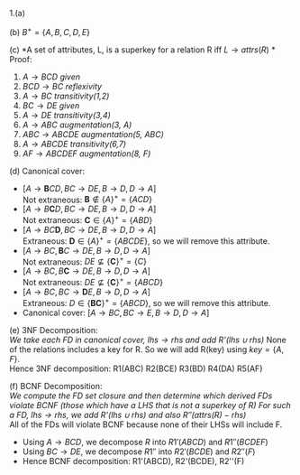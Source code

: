 1.(a)

(b)
$B^{+} = \{A, B, C, D, E\}$

(c)
*A set of attributes, L, is a superkey for a relation R iff 
$L \rightarrow attrs(R)$ *
Proof:
1. $A \rightarrow BCD$ *given*
2. $BCD \rightarrow BC$ *reflexivity*
3. $A \rightarrow BC$ *transitivity(1,2)*
4. $BC \rightarrow DE$ *given*
5. $A \rightarrow DE$ *transitivity(3,4)*
6. $A \rightarrow ABC$ *augmentation(3, A)*
7. $ABC \rightarrow ABCDE$ *augmentation(5, ABC)*
8. $A \rightarrow ABCDE$ *transitivity(6,7)*
9. $AF \rightarrow ABCDEF$ *augmentation(8, F)*


(d)
Canonical cover:

- $[A \rightarrow \textbf{B}CD, BC \rightarrow DE, B \rightarrow D, D \rightarrow A]$    
Not extraneous: $\textbf{B} \notin \{A\}^{+} = \{ACD\}$
- $[A \rightarrow B\textbf{C}D, BC \rightarrow DE, B \rightarrow D, D \rightarrow A]$    
Not extraneous: $\textbf{C} \in \{A\}^{+} = \{ABD\}$
- $[A \rightarrow BC\textbf{D}, BC \rightarrow DE, B \rightarrow D, D \rightarrow A]$    
Extraneous: $\textbf{D} \in \{A\}^{+} = \{ABCDE\}$,
so we will remove this attribute.
- $[A \rightarrow BC, \textbf{B}C \rightarrow DE, B \rightarrow D, D \rightarrow A]$    
Not extraneous: $DE \nsubseteq \{\textbf{C}\}^{+} = \{C\}$
- $[A \rightarrow BC, B\textbf{C} \rightarrow DE, B \rightarrow D, D \rightarrow A]$    
Not extraneous: $DE \nsubseteq \{\textbf{C}\}^{+} = \{ABCD\}$
- $[A \rightarrow BC, BC \rightarrow \textbf{D}E, B \rightarrow D, D \rightarrow A]$    
Extraneous: $D \in \{\textbf{BC}\}^{+} = \{ABCD\}$, so we will remove this attribute.
- Canonical cover: $[A \rightarrow BC, BC \rightarrow E, B \rightarrow D, D \rightarrow A]$    

(e)
3NF Decomposition:    
*We take each FD in canonical cover, $lhs \rightarrow rhs$ and add R'($lhs \cup rhs$)*
None of the relations includes a key for R. So we will add R(key) using $key = \{A, F\}$.    
Hence 3NF decomposition: R1(ABC) R2(BCE) R3(BD) R4(DA) R5(AF)

(f)
BCNF Decomposition:    
*We compute the FD set closure and then determine which derived FDs violate BCNF (those which have a LHS that is not a superkey of R)
For such a FD, $lhs \rightarrow rhs$, we add R'($lhs \cup rhs$) and 
also $R''(attrs(R)-rhs)$*    
All of the FDs will violate BCNF because none of their LHSs will include F.

- Using $A \rightarrow BCD$, we decompose $R$ into $R1'(ABCD)$ and $R1''(BCDEF)$
- Using $BC \rightarrow DE$, we decompose $R1''$ into $R2'(BCDE)$ and $R2''(F)$
- Hence BCNF decomposition: R1'(ABCD), R2'(BCDE), R2''(F)





